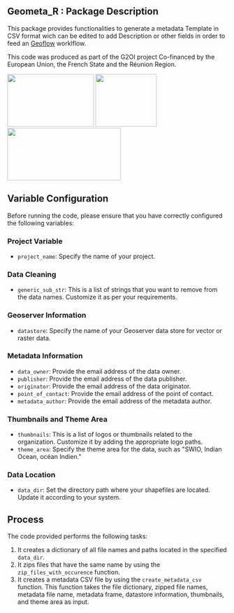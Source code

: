 ## Geometa_R : Package Description

This package provides functionalities to generate a metadata Template in CSV format wich can be edited to add Description or other fields in order to feed an [Geoflow](https://github.com/r-geoflow/geoflow) worklflow.

This code was produced as part of the G2OI project Co-financed by the European Union, the French State and the Réunion Region.

<img height=120  width=198  src="https://upload.wikimedia.org/wikipedia/commons/b/b7/Flag_of_Europe.svg">
<img  src="https://upload.wikimedia.org/wikipedia/fr/thumb/2/22/Republique-francaise-logo.svg/512px-Republique-francaise-logo.svg.png?20201008150502"  height=120  width=140/>
<img  height=120  width=260  src="https://upload.wikimedia.org/wikipedia/fr/3/3b/Logolareunion.png">
<br clear="left"/>

## Variable Configuration

Before running the code, please ensure that you have correctly configured the following variables:

### Project Variable

-   `project_name`: Specify the name of your project.

### Data Cleaning

-   `generic_sub_str`: This is a list of strings that you want to remove from the data names. Customize it as per your requirements.

### Geoserver Information

-   `datastore`: Specify the name of your Geoserver data store for vector or raster data.

### Metadata Information

-   `data_owner`: Provide the email address of the data owner.
-   `publisher`: Provide the email address of the data publisher.
-   `originator`: Provide the email address of the data originator.
-   `point_of_contact`: Provide the email address of the point of contact.
-   `metadata_author`: Provide the email address of the metadata author.

### Thumbnails and Theme Area

-   `thumbnails`: This is a list of logos or thumbnails related to the organization. Customize it by adding the appropriate logo paths.
-   `theme_area`: Specify the theme area for the data, such as "SWIO, Indian Ocean, océan Indien."

### Data Location

-   `data_dir`: Set the directory path where your shapefiles are located. Update it according to your system.

## Process

The code provided performs the following tasks:

1.  It creates a dictionary of all file names and paths located in the specified `data_dir`.
2.  It zips files that have the same name by using the `zip_files_with_occurence` function.
3.  It creates a metadata CSV file by using the `create_metadata_csv` function. This function takes the file dictionary, zipped file names, metadata file name, metadata frame, datastore information, thumbnails, and theme area as input.
